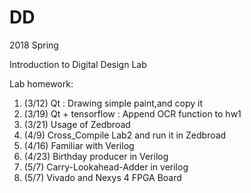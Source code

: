 # DD
2018 Spring

Introduction to Digital Design Lab

Lab homework:

  1. (3/12)	Qt : Drawing simple paint,and copy it
  2. (3/19)	Qt + tensorflow : Append OCR function to hw1
  3. (3/21)	Usage of Zedbroad
  4. (4/9)	Cross_Compile Lab2 and run it in Zedbroad
  5. (4/16)	Familiar with Verilog
  6. (4/23)	Birthday producer in Verilog 
  7. (5/7)	Carry-Lookahead-Adder in verilog
  8. (5/7)	Vivado and Nexys 4 FPGA Board    